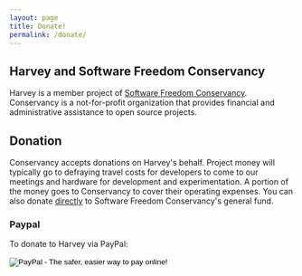 ```yaml
---
layout: page
title: Donate!
permalink: /donate/
---
```


## Harvey and Software Freedom Conservancy
Harvey is a member project of [Software Freedom Conservancy](https://github.com/Harvey-OS/harvey/wiki/Conservancy). Conservancy is a not-for-profit organization that provides financial and administrative assistance to open source projects.

## Donation
Conservancy accepts donations on Harvey's behalf. Project money will typically go to defraying travel costs for developers to come to our meetings and hardware for development and experimentation. A portion of the money goes to Conservancy to cover their operating expenses. You can also donate [directly](https://sfconservancy.org/donate) to Software Freedom Conservancy's general fund.

### Paypal
To donate to Harvey via PayPal:

<form action="https://www.paypal.com/cgi-bin/webscr" method="post" target="_top">
<input type="hidden" name="cmd" value="_s-xclick">
<input type="hidden" name="hosted_button_id" value="7Q45ZGJBQZZVN">
<input type="image" src="https://www.paypalobjects.com/en_US/i/btn/btn_donateCC_LG.gif" border="0" name="submit" alt="PayPal - The safer, easier way to pay online!">
<img alt="" border="0" src="https://www.paypalobjects.com/en_US/i/scr/pixel.gif" width="1" height="1">
</form>
